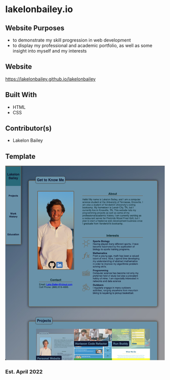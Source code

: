 # lakelonbailey.io

## Website Purposes
* to demonstrate my skill progression in web development
* to display my professional and academic portfolio, as well as some insight into myself and my interests

## Website
https://lakelonbailey.github.io/lakelonbailey

## Built With 
* HTML
* CSS

## Contributor(s) 
* Lakelon Bailey

## Template
![image](./assets/images/mainproject.png)

### Est. April 2022
